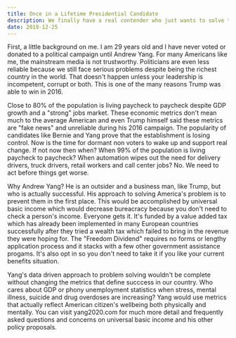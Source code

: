 ```yaml
---
title: Once in a Lifetime Presidential Candidate
description: We finally have a real contender who just wants to solve the problems that Americans care about
date: 2019-12-25
---
```


First, a little background on me. I am 29 years old and I have never voted or donated to a political campaign until Andrew Yang. For many Americans like me, the mainstream media is not trustworthy. Politicians are even less reliable because we still face serious problems despite being the richest country in the world. That doesn't happen unless your leadership is incompetent, corrupt or both. This is one of the many reasons Trump was able to win in 2016.

Close to 80% of the population is living paycheck to paycheck despite GDP growth and a "strong" jobs market. These economic metrics don't mean much to the average American and even Trump himself said these metrics are "fake news" and unreliable during his 2016 campaign. The popularity of candidates like Bernie and Yang prove that the establishment is losing control. Now is the time for dormant non voters to wake up and support real change. If not now then when? When 99% of the population is living paycheck to paycheck? When automation wipes out the need for delivery drivers, truck drivers, retail workers and call center jobs? No. We need to act before things get worse.

Why Andrew Yang? He is an outsider and a business man, like Trump, but who is actually successful. His approach to solving America's problem is to prevent them in the first place. This would be accomplished by universal basic income which would decrease bureacracy because you don't need to check a person's income. Everyone gets it. It's funded by a value added tax which has already been implemented in many European countries successfully after they tried a wealth tax which failed to bring in the revenue they were hoping for. The "Freedom Dividend" requires no forms or lengthy application process and it stacks with a few other government assistance progams. It's also opt in so you don't need to take it if you like your current benefits situation.

Yang's data driven approach to problem solving wouldn't be complete without changing the metrics that define succcess in our country. Who cares about GDP or phony unemployment statistics when stress, mental illness, suicide and drug overdoses are increasing? Yang would use metrics that actually reflect American citizen's wellbeing both physically and mentally. You can visit yang2020.com for much more detail and frequently asked questions and concerns on universal basic income and his other policy proposals.
